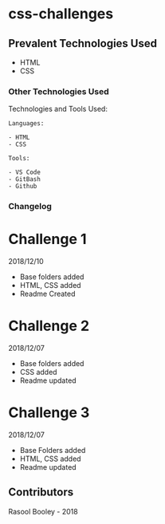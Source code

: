 # css-challenges

## Prevalent Technologies Used

 - HTML
 - CSS
 
### Other Technologies Used

Technologies and Tools Used:

```
Languages:

- HTML
- CSS

```
```
Tools:

- VS Code
- GitBash
- Github

```

### Changelog

# Challenge 1

2018/12/10
- Base folders added
- HTML, CSS added
- Readme Created

# Challenge 2

2018/12/07
- Base folders added
- CSS added
- Readme updated


# Challenge 3

2018/12/07
- Base Folders added
- HTML, CSS added
- Readme updated



## Contributors

Rasool Booley - 2018